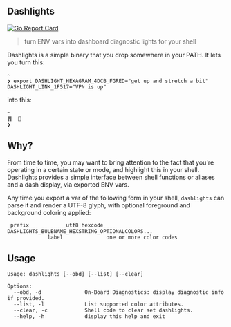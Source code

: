 ## Dashlights
[![Go Report
Card](https://goreportcard.com/badge/github.com/erichs/dashlights)](https://goreportcard.com/report/github.com/erichs/dashlights)

> turn ENV vars into dashboard diagnostic lights for your shell

Dashlights is a simple binary that you drop somewhere in your PATH. It lets you
turn this:

```shell
~
❯ export DASHLIGHT_HEXAGRAM_4DCB_FGRED="get up and stretch a bit" DASHLIGHT_LINK_1F517="VPN is up"

```

into this:

```shell
~
䷋  🔗
❯
```

## Why?

From time to time, you may want to bring attention to the fact that you're
operating in a certain state or mode, and highlight this in your shell.
Dashlights provides a simple interface between shell functions or
aliases and a dash display, via exported ENV vars.

Any time you export a var of the following form in your shell, `dashlights` can
parse it and render a UTF-8 glyph, with optional foreground and background coloring applied:

```
 prefix            utf8 hexcode
DASHLIGHTS_BULBNAME_HEXSTRING_OPTIONALCOLORS...
             label              one or more color codes
```

## Usage

```
Usage: dashlights [--obd] [--list] [--clear]

Options:
  --obd, -d              On-Board Diagnostics: display diagnostic info if provided.
  --list, -l             List supported color attributes.
  --clear, -c            Shell code to clear set dashlights.
  --help, -h             display this help and exit
```
